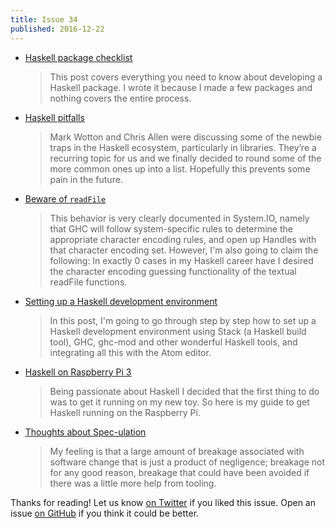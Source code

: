 ```yaml
---
title: Issue 34
published: 2016-12-22
---
```


-   [Haskell package checklist](http://taylor.fausak.me/2016/12/05/haskell-package-checklist/)

    > This post covers everything you need to know about developing a Haskell package. I wrote it because I made a few packages and nothing covers the entire process.

-   [Haskell pitfalls](http://lorepub.com/post/2016-12-17-Haskell-Pitfalls)

    > Mark Wotton and Chris Allen were discussing some of the newbie traps in the Haskell ecosystem, particularly in libraries. They’re a recurring topic for us and we finally decided to round some of the more common ones up into a list. Hopefully this prevents some pain in the future.

-   [Beware of `readFile`](http://www.snoyman.com/blog/2016/12/beware-of-readfile)

    > This behavior is very clearly documented in System.IO, namely that GHC will follow system-specific rules to determine the appropriate character encoding rules, and open up Handles with that character encoding set. However, I'm also going to claim the following: In exactly 0 cases in my Haskell career have I desired the character encoding guessing functionality of the textual readFile functions.

-   [Setting up a Haskell development environment](http://www.prigrammer.com/?p=332)

    > In this post, I'm going to go through step by step how to set up a Haskell development environment using Stack (a Haskell build tool), GHC, ghc-mod and other wonderful Haskell tools, and integrating all this with the Atom editor.

-   [Haskell on Raspberry Pi 3](http://allocinit.io/haskell/haskell-on-raspberry-pi-3/)

    > Being passionate about Haskell I decided that the first thing to do was to get it running on my new toy. So here is my guide to get Haskell running on the Raspberry Pi.

-   [Thoughts about Spec-ulation](http://blog.ezyang.com/2016/12/thoughts-about-spec-ulation-rich-hickey/)

    > My feeling is that a large amount of breakage associated with software change that is just a product of negligence; breakage not for any good reason, breakage that could have been avoided if there was a little more help from tooling.

Thanks for reading!
Let us know [on Twitter](https://twitter.com/haskellweekly) if you liked this issue.
Open an issue [on GitHub](https://github.com/haskellweekly/haskellweekly.github.io) if you think it could be better.
